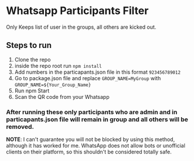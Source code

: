 # Whatsapp Participants Filter
Only Keeps list of user in the groups, all others are kicked out.

## Steps to run
1. Clone the repo
2. inside the repo root run `npm install`
3. Add numbers in the particapants.json file in this format `923456789012`
4. Go to package.json file and replace `GROUP_NAME=MyGroup` with `GROUP_NAME=${Your_Group_Name}`
4. Run npm Start 
5. Scan the QR code from your Whatsapp

### After running these only participants who are admin and in particapants.json file will remain in group and all others will be removed.

**NOTE**: I can't guarantee you will not be blocked by using this method, although it has worked for me. WhatsApp does not allow bots or unofficial clients on their platform, so this shouldn't be considered totally safe.
